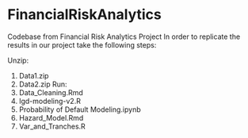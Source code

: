 # FinancialRiskAnalytics
Codebase from Financial Risk Analytics Project
In order to replicate the results in our project take the following steps:

Unzip: 
1. Data1.zip 
2. Data2.zip
Run:
1.	Data_Cleaning.Rmd 
2.	lgd-modeling-v2.R 
3.	Probability of Default Modeling.ipynb
4.	Hazard_Model.Rmd
5.	Var_and_Tranches.R
